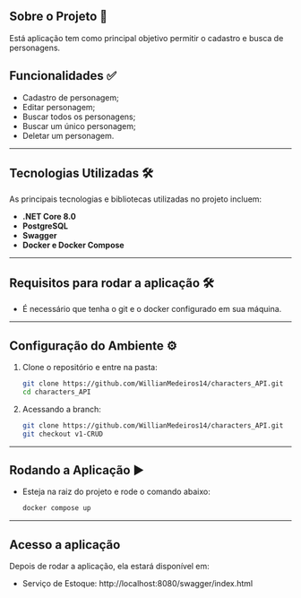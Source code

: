 ## Sobre o Projeto 🚀

Está aplicação tem como principal objetivo permitir o cadastro e busca de personagens.

## Funcionalidades ✅

- Cadastro de personagem;
- Editar personagem;
- Buscar todos os personagens;
- Buscar um único personagem;
- Deletar um personagem.

---

## Tecnologias Utilizadas 🛠️

As principais tecnologias e bibliotecas utilizadas no projeto incluem:

- **.NET Core 8.0**
- **PostgreSQL**
- **Swagger**
- **Docker e Docker Compose**

---

## Requisitos para rodar a aplicação 🛠️

- É necessário que tenha o git e o docker configurado em sua máquina.

---

## Configuração do Ambiente ⚙️

1. Clone o repositório e entre na pasta:

   ```bash
   git clone https://github.com/WillianMedeiros14/characters_API.git
   cd characters_API
   ```

2. Acessando a branch:

   ```bash
   git clone https://github.com/WillianMedeiros14/characters_API.git
   git checkout v1-CRUD
   ```

---

## Rodando a Aplicação ▶️

- Esteja na raiz do projeto e rode o comando abaixo:

  ```bash
  docker compose up
  ```

---

## Acesso a aplicação

Depois de rodar a aplicação, ela estará disponível em:

- Serviço de Estoque: http://localhost:8080/swagger/index.html
